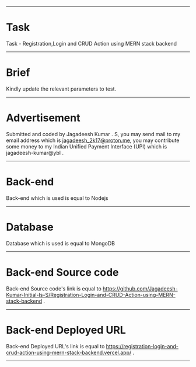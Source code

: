 <hr/>

# Task

Task - Registration,Login and CRUD Action using MERN stack backend

<hr/>

# Brief

Kindly update the relevant parameters to test.

<hr/>

# Advertisement

Submitted and coded by Jagadeesh Kumar . S, you may send mail to my email address which is jagadeesh_2k17@proton.me, you may contribute some money to my Indian Unified Payment Interface (UPI) which is jagadeesh-kumar@ybl .

<hr/>

# Back-end

Back-end which is used is equal to Nodejs

<hr/>

# Database

Database which is used is equal to MongoDB

<hr/>

# Back-end Source code

Back-end Source code's link is equal to https://github.com/Jagadeesh-Kumar-Initial-Is-S/Registration-Login-and-CRUD-Action-using-MERN-stack-backend .

<hr/>

# Back-end Deployed URL

Back-end Deployed URL's link is equal to https://registration-login-and-crud-action-using-mern-stack-backend.vercel.app/ .

<hr/>

<!-- # Screenshots

## Dashboard
  
<hr/> -->

<!-- # Front-end

Front-end which is used is equal to Reactjs

<hr/>

# Front-end Source code

Front-end Source code's link is equal to .

<hr/>

# Front-end Deployed URL

Back-end Deployed URL's link is equal to .

<hr/> -->
